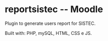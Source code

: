 # reportsistec -- Moodle

Plugin to generate users report for SISTEC. 

Built with: PHP, mySQL, HTML, CSS e JS.
